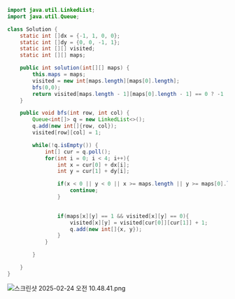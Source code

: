 ```java
import java.util.LinkedList;
import java.util.Queue;

class Solution {
    static int []dx = {-1, 1, 0, 0};
    static int []dy = {0, 0, -1, 1};
    static int [][] visited;
    static int [][] maps;

    public int solution(int[][] maps) {
        this.maps = maps;
        visited = new int[maps.length][maps[0].length];
        bfs(0,0);
        return visited[maps.length - 1][maps[0].length - 1] == 0 ? -1 : visited[maps.length - 1][maps[0].length - 1];
    }

    public void bfs(int row, int col) {
        Queue<int[]> q = new LinkedList<>();
        q.add(new int[]{row, col});
        visited[row][col] = 1;

        while(!q.isEmpty()) {
            int[] cur = q.poll();
            for(int i = 0; i < 4; i++){
                int x = cur[0] + dx[i];
                int y = cur[1] + dy[i];

                if(x < 0 || y < 0 || x >= maps.length || y >= maps[0].length) {
                    continue;
                }

                
                if(maps[x][y] == 1 && visited[x][y] == 0){
                    visited[x][y] = visited[cur[0]][cur[1]] + 1;
                    q.add(new int[]{x, y});
                }
            }

        }

    }
}

```

![스크린샷 2025-02-24 오전 10.48.41.png](%E1%84%89%E1%85%B3%E1%84%8F%E1%85%B3%E1%84%85%E1%85%B5%E1%86%AB%E1%84%89%E1%85%A3%E1%86%BA%202025-02-24%20%E1%84%8B%E1%85%A9%E1%84%8C%E1%85%A5%E1%86%AB%2010.48.41.png)